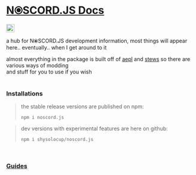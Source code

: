 # [N⦿SCORD.JS Docs](https://youtu.be/dQw4w9WgXcQ)

<img height=22 src="https://github.com/shysolocup/noscord.js/actions/workflows/publish-wiki.yml/badge.svg" alt="wiki publish">

<br>

a hub for N⦿SCORD.JS development information, most things will appear here.. eventually.. when I get around to it<br>

almost everything in the package is built off of [aepl](https://npmjs.com/package/aepl) and [stews](https://npmjs.com/package/stews) so there are various ways of modding<br>
and stuff for you to use if you wish
<br><br>

### Installations
> the stable release versions are published on npm:
> ```console
> npm i noscord.js
> ```

> dev versions with experimental features are here on github:
> ```console
> npm i shysolocup/noscord.js
> ```

<br>

### [Guides](https://github.com/revameg/noscord.js/wiki/Guides)

<br>